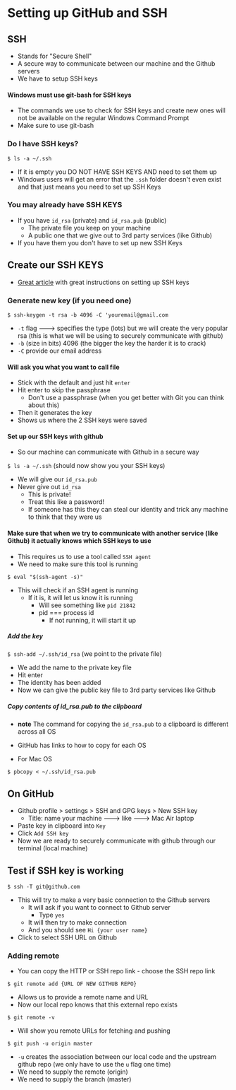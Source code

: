 # Setting up GitHub and SSH

## SSH
* Stands for "Secure Shell"
* A secure way to communicate between our machine and the Github servers
* We have to setup SSH keys

#### Windows must use git-bash for SSH keys
* The commands we use to check for SSH keys and create new ones will not be available on the regular Windows Command Prompt
* Make sure to use git-bash

### Do I have SSH keys?
`$ ls -a ~/.ssh`

* If it is empty you DO NOT HAVE SSH KEYS AND need to set them up
* Windows users will get an error that the `.ssh` folder doesn't even exist and that just means you need to set up SSH Keys

### You may already have SSH KEYS
* If you have `id_rsa` (private) and `id_rsa.pub` (public)
    - The private file you keep on your machine
    - A public one that we give out to 3rd party services (like Github)
* If you have them you don't have to set up new SSH Keys

## Create our SSH KEYS
* [Great article](https://help.github.com/en/github/authenticating-to-github/connecting-to-github-with-ssh) with great instructions on setting up SSH keys

### Generate new key (if you need one)
`$ ssh-keygen -t rsa -b 4096 -C 'youremail@gmail.com`

* `-t` flag ---> specifies the type (lots) but we will create the very popular rsa (this is what we will be using to securely communicate with github)
* `-b` (size in bits) 4096 (the bigger the key the harder it is to crack)
* `-C` provide our email address

#### Will ask you what you want to call file
* Stick with the default and just hit `enter`
* Hit enter to skip the passphrase
    - Don't use a passphrase (when you get better with Git you can think about this)
* Then it generates the key
* Shows us where the 2 SSH keys were saved

#### Set up our SSH keys with github
* So our machine can communicate with Github in a secure way

`$ ls -a ~/.ssh` (should now show you your SSH keys)

* We will give our `id_rsa.pub`
* Never give out `id_rsa`
    - This is private!
    - Treat this like a password!
    - If someone has this they can steal our identity and trick any machine to think that they were us

#### Make sure that when we try to communicate with another service (like Github) it actually knows which SSH keys to use
* This requires us to use a tool called `SSH agent`
* We need to make sure this tool is running

`$ eval "$(ssh-agent -s)"`

* This will check if an SSH agent is running
    - If it is, it will let us know it is running
        + Will see something like `pid 21842`
        + pid === process id
            * If not running, it will start it up 

##### Add the key
`$ ssh-add ~/.ssh/id_rsa` (we point to the private file)

* We add the name to the private key file
* Hit enter
* The identity has been added
* Now we can give the public key file to 3rd party services like Github

##### Copy contents of id_rsa.pub to the clipboard
* **note** The command for copying the `id_rsa.pub` to a clipboard is different across all OS
* GitHub has links to how to copy for each OS

* For Mac OS

`$ pbcopy < ~/.ssh/id_rsa.pub`

## On GitHub
* Github profile > settings > SSH and GPG keys > New SSH key
    - Title: name your machine ---> like ---> Mac Air laptop
* Paste key in clipboard into `Key`
* Click `Add SSH key`
* Now we are ready to securely communicate with github through our terminal (local machine)

## Test if SSH key is working
`$ ssh -T git@github.com`

* This will try to make a very basic connection to the Github servers
    - It will ask if you want to connect to Github server
        + Type `yes`
    - It will then try to make connection
    - And you should see `Hi {your user name}`
* Click to select SSH URL on Github

### Adding remote
* You can copy the HTTP or SSH repo link - choose the SSH repo link

`$ git remote add {URL OF NEW GITHUB REPO}`

* Allows us to provide a remote name and URL
* Now our local repo knows that this external repo exists

`$ git remote -v`

* Will show you remote URLs for fetching and pushing

`$ git push -u origin master`

* `-u` creates the association between our local code and the upstream github repo (we only have to use the `u` flag one time)
* We need to supply the remote (origin)
* We need to supply the branch (master)
